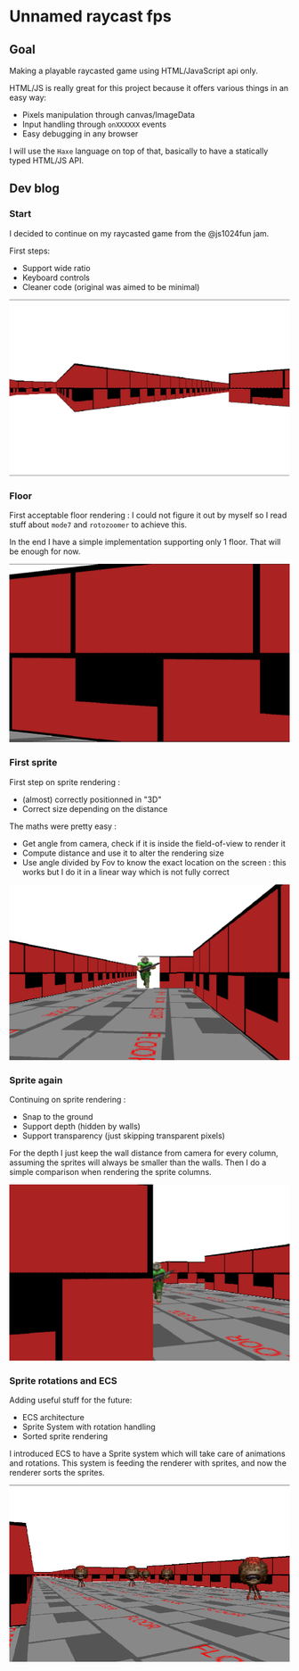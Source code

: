 # Unnamed raycast fps

## Goal

Making a playable raycasted game using HTML/JavaScript api only.

HTML/JS is really great for this project because it offers various things in an easy way:
  * Pixels manipulation through canvas/ImageData
  * Input handling through `onXXXXXX` events
  * Easy debugging in any browser

I will use the `Haxe` language on top of that, basically to have a statically typed HTML/JS API.

## Dev blog

### Start

I decided to continue on my raycasted game from the @js1024fun jam.

First steps:
 * Support wide ratio
 * Keyboard controls
 * Cleaner code (original was aimed to be minimal)

![start](https://github.com/gogoprog/raycastfps/raw/master/res/rfps-start.png)

### Floor

First acceptable floor rendering : I could not figure it out by myself so I read stuff about `mode7` and `rotozoomer` to achieve this.

In the end I have a simple implementation supporting only 1 floor. That will be enough for now.

![floor](https://github.com/gogoprog/raycastfps/raw/master/res/rfps-floor.gif)

### First sprite

First step on sprite rendering :
  * (almost) correctly positionned in "3D"
  * Correct size depending on the distance

The maths were pretty easy :
  * Get angle from camera, check if it is inside the field-of-view to render it
  * Compute distance and use it to alter the rendering size
  * Use angle divided by Fov to know the exact location on the screen : this works but I do it in a linear way which is not fully correct


![sprite](https://github.com/gogoprog/raycastfps/raw/master/res/rfps-sprite.gif)

### Sprite again

Continuing on sprite rendering :
  * Snap to the ground
  * Support depth (hidden by walls)
  * Support transparency (just skipping transparent pixels)

For the depth I just keep the wall distance from camera for every column, assuming the sprites will always be smaller than the walls. Then I do a simple comparison when rendering the sprite columns.

![sprite](https://github.com/gogoprog/raycastfps/raw/master/res/rfps-sprite2.gif)


### Sprite rotations and ECS

Adding useful stuff for the future:
  * ECS architecture
  * Sprite System with rotation handling
  * Sorted sprite rendering

I introduced ECS to have a Sprite system which will take care of animations and rotations. This system is feeding the renderer with sprites, and now the renderer sorts the sprites.

![sprite](https://github.com/gogoprog/raycastfps/raw/master/res/rfps-rotations.gif)


